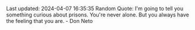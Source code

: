 Last updated: 2024-04-07 16:35:35
Random Quote: I'm going to tell you something curious about prisons. You're never alone. But you always have the feeling that you are. - Don Neto